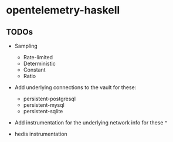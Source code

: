 # opentelemetry-haskell

## TODOs

- Sampling
  - Rate-limited
  - Deterministic
  - Constant
  - Ratio

- Add underlying connections to the vault for these:
  - persistent-postgresql
  - persistent-mysql
  - persistent-sqlite
- Add instrumentation for the underlying network info for these ^

- hedis instrumentation
